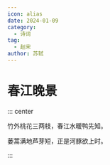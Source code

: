 ```yaml
---
icon: alias
date: 2024-01-09
category:
  - 诗词
tag:
  - 赵宋
author: 苏轼
---
```


# 春江晚景

<!-- more -->

::: center

竹外桃花三两枝，春江水暖鸭先知。

蒌蒿满地芦芽短，正是河豚欲上时。

:::
